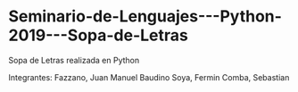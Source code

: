 # Seminario-de-Lenguajes---Python-2019---Sopa-de-Letras
Sopa de Letras realizada en Python

Integrantes:
  Fazzano, Juan Manuel
  Baudino Soya, Fermin
  Comba, Sebastian
